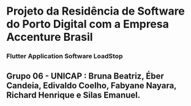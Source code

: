 # Projeto da Residência de Software do Porto Digital com a Empresa Accenture Brasil


### Flutter Application Software LoadStop



## Grupo 06 - UNICAP : Bruna Beatriz, Éber Candeia, Edivaldo Coelho, Fabyane Nayara, Richard Henrique e Silas Emanuel.
